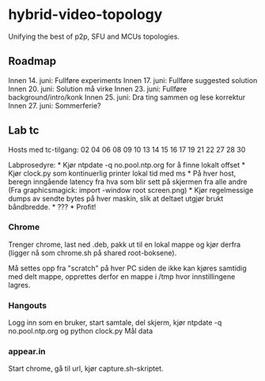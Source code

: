 # hybrid-video-topology
Unifying the best of p2p, SFU and MCUs topologies.


Roadmap
-------

Innen 14. juni: Fullføre experiments
Innen 17. juni: Fullføre suggested solution
Innen 20. juni: Solution må virke
Innen 23. juni: Fullføre background/intro/konk
Innen 25. juni: Dra ting sammen og lese korrektur
Innen 27. juni: Sommerferie?


Lab tc
------

Hosts med tc-tilgang: 02 04 06 08 09 10 13 14 15 16 17 19 21 22 27 28 30

Labprosedyre:
    * Kjør ntpdate -q no.pool.ntp.org for å finne lokalt offset
    * Kjør clock.py som kontinuerlig printer lokal tid med ms
    * På hver host, beregn inngående latency fra hva som blir sett på skjermen fra alle andre (Fra graphicsmagick: import -window root screen.png)
    * Kjør regelmessige dumps av sendte bytes på hver maskin, slik at deltaet utgjør brukt båndbredde.
    * ???
    * Profit!

### Chrome

Trenger chrome, last ned .deb, pakk ut til en lokal mappe og kjør derfra (ligger nå som chrome.sh på shared root-boksene).

Må settes opp fra "scratch" på hver PC siden de ikke kan kjøres samtidig med delt mappe, opprettes derfor en mappe i /tmp hvor innstillingene lagres.

### Hangouts

Logg inn som en bruker, start samtale, del skjerm, kjør ntpdate -q no.pool.ntp.org og python clock.py
Mål data

### appear.in

Start chrome, gå til url, kjør capture.sh-skriptet.
